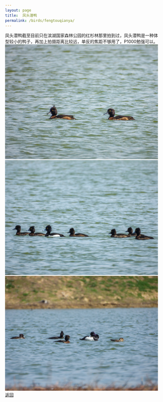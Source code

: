 ```yaml
---
layout: page
title: 	凤头潜鸭
permalink: /birds/fengtouqianya/
---
```

凤头潜鸭截至目前只在滨湖国家森林公园的红杉林那里拍到过，凤头潜鸭是一种体型较小的鸭子，再加上拍摄距离比较远，单反的焦距不够用了，P1000勉强可以。
![](../picture/凤头潜鸭/DSCN7609.jpg)
![](../picture/凤头潜鸭/DSCN7606.jpg)
![](../picture/凤头潜鸭/DSCN7625.jpg)
[返回](../../)
